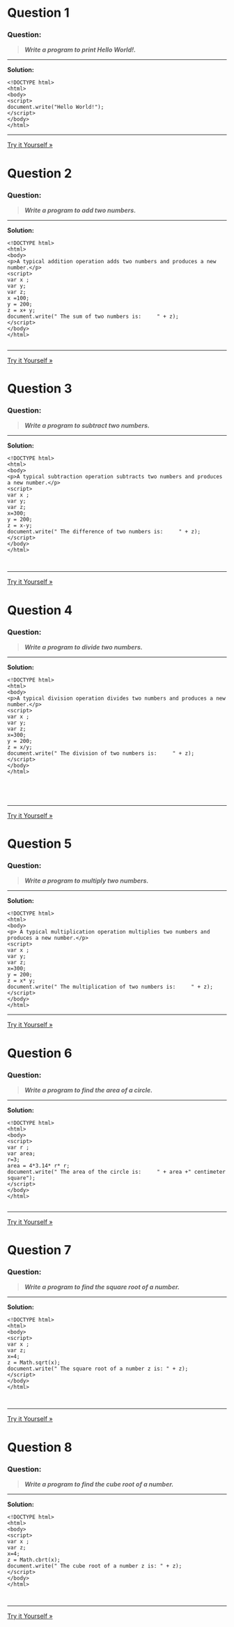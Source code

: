 # Question 1

### **Question:**

> ***Write a program to print Hello World!.***

---------------------------------------

<strong>Solution: </strong>

```JS language
<!DOCTYPE html>
<html>
<body>
<script>
document.write("Hello World!");
</script>
</body>
</html>

```
----------------------------------------

<a class="w3-btn w3-margin-bottom" href="https://manjunath5496.github.io/JavaScript/1.html" target="_blank">
Try it Yourself &raquo; </a></div>
</br>


# Question 2

### **Question:**

> ***Write a program to add two numbers.***

---------------------------------------

<strong>Solution: </strong>

```JS language
<!DOCTYPE html>
<html>
<body>
<p>A typical addition operation adds two numbers and produces a new number.</p>
<script>
var x ;
var y;
var z;
x =100;
y = 200;
z = x+ y;
document.write(" The sum of two numbers is:     " + z);
</script>
</body>
</html>


```
----------------------------------------

<a class="w3-btn w3-margin-bottom" href="https://manjunath5496.github.io/JavaScript/2.html" target="_blank">
Try it Yourself &raquo; </a></div>
</br>

# Question 3

### **Question:**

> ***Write a program to subtract two numbers.***

---------------------------------------

<strong>Solution: </strong>

```JS language
<!DOCTYPE html>
<html>
<body>
<p>A typical subtraction operation subtracts two numbers and produces a new number.</p>
<script>
var x ;
var y;
var z;
x=300;
y = 200;
z = x-y;
document.write(" The difference of two numbers is:     " + z);
</script>
</body>
</html>



```
----------------------------------------

<a class="w3-btn w3-margin-bottom" href="https://manjunath5496.github.io/JavaScript/3.html" target="_blank">
Try it Yourself &raquo; </a></div>
</br>

# Question 4

### **Question:**

> ***Write a program to divide two numbers.***

---------------------------------------

<strong>Solution: </strong>

```JS language
<!DOCTYPE html>
<html>
<body>
<p>A typical division operation divides two numbers and produces a new number.</p>
<script>
var x ;
var y;
var z;
x=300;
y = 200;
z = x/y;
document.write(" The division of two numbers is:     " + z);
</script>
</body>
</html>





```
----------------------------------------

<a class="w3-btn w3-margin-bottom" href="https://manjunath5496.github.io/JavaScript/4.html" target="_blank">
Try it Yourself &raquo; </a></div>
</br>


# Question 5

### **Question:**

> ***Write a program to multiply two numbers.***

---------------------------------------

<strong>Solution: </strong>

```JS language
<!DOCTYPE html>
<html>
<body>
<p> A typical multiplication operation multiplies two numbers and produces a new number.</p>
<script>
var x ;
var y;
var z;
x=300;
y = 200;
z = x* y;
document.write(" The multiplication of two numbers is:     " + z);
</script>
</body>
</html>

```
----------------------------------------

<a class="w3-btn w3-margin-bottom" href="https://manjunath5496.github.io/JavaScript/5.html" target="_blank">
Try it Yourself &raquo; </a></div>
</br>


# Question 6

### **Question:**

> ***Write a program to find the area of a circle.***

---------------------------------------

<strong>Solution: </strong>

```JS language
<!DOCTYPE html>
<html>
<body>
<script>
var r ;
var area;
r=3;
area = 4*3.14* r* r;
document.write(" The area of the circle is:     " + area +" centimeter square");
</script>
</body>
</html>


```
----------------------------------------

<a class="w3-btn w3-margin-bottom" href="https://manjunath5496.github.io/JavaScript/6.html" target="_blank">
Try it Yourself &raquo; </a></div>
</br>

# Question 7

### **Question:**

> ***Write a program to find the square root of a number.***

---------------------------------------

<strong>Solution: </strong>

```JS language
<!DOCTYPE html>
<html>
<body>
<script>
var x ;
var z;
x=4;
z = Math.sqrt(x);
document.write(" The square root of a number z is: " + z);
</script>
</body>
</html>



```
----------------------------------------

<a class="w3-btn w3-margin-bottom" href="https://manjunath5496.github.io/JavaScript/7.html" target="_blank">
Try it Yourself &raquo; </a></div>
</br>

# Question 8

### **Question:**

> ***Write a program to find the cube root of a number.***

---------------------------------------

<strong>Solution: </strong>

```JS language
<!DOCTYPE html>
<html>
<body>
<script>
var x ;
var z;
x=4;
z = Math.cbrt(x);
document.write(" The cube root of a number z is: " + z);
</script>
</body>
</html>



```
----------------------------------------

<a class="w3-btn w3-margin-bottom" href="https://manjunath5496.github.io/JavaScript/8.html" target="_blank">
Try it Yourself &raquo; </a></div>
</br>




